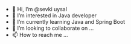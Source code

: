 - 👋 Hi, I’m @sevki uysal
- 👀 I’m interested in Java developer
- 🌱 I’m currently learning Java and Spring Boot
- 💞️ I’m looking to collaborate on ...
- 📫 How to reach me ...

<!---
sevki09/sevki09 is a ✨ special ✨ repository because its `README.md` (this file) appears on your GitHub profile.
You can click the Preview link to take a look at your changes.
--->

